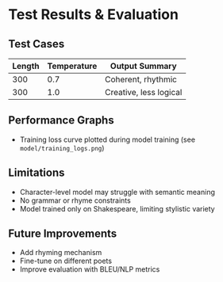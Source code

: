 # Test Results & Evaluation

## Test Cases

| Length | Temperature | Output Summary         |
|--------|-------------|------------------------|
| 300    | 0.7         | Coherent, rhythmic     |
| 300    | 1.0         | Creative, less logical |

## Performance Graphs

- Training loss curve plotted during model training (see `model/training_logs.png`)

## Limitations

- Character-level model may struggle with semantic meaning
- No grammar or rhyme constraints
- Model trained only on Shakespeare, limiting stylistic variety

## Future Improvements

- Add rhyming mechanism
- Fine-tune on different poets
- Improve evaluation with BLEU/NLP metrics

